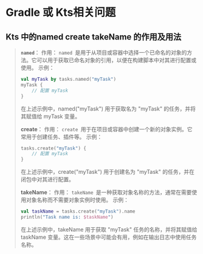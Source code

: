 # Gradle 或 Kts相关问题



## Kts 中的named create takeName 的作用及用法

>  **`named`**：
> 作用： `named `是用于从项目或容器中选择一个已命名的对象的方法。它可以用于获取已命名对象的引用，以便在构建脚本中对其进行配置或使用。
> 示例：
> ```kotlin
> val myTask by tasks.named("myTask")
> myTask {
>     // 配置 myTask
> }
> ```
>
> 在上述示例中，named("myTask") 用于获取名为 "myTask" 的任务，并将其赋值给 myTask 变量。
>
> **create**：
> 作用： `create `用于在项目或容器中创建一个新的对象实例。它常用于创建任务、插件等。
> 示例：
>
> ```kotlin
> tasks.create("myTask") {
>     // 配置 myTask
> }
> ```
>
> 在上述示例中，create("myTask") 用于创建名为 "myTask" 的任务，并在闭包中对其进行配置。
>
> **takeName**：
> 作用： `takeName `是一种获取对象名称的方法，通常在需要使用对象名称而不需要对象实例时使用。
> 示例：
> ```kotlin
> val taskName = tasks.create("myTask").name
> println("Task name is: $taskName")
> ```
>
> 在上述示例中，takeName 用于获取 "myTask" 任务的名称，并将其赋值给 taskName 变量。这在一些场景中可能会有用，例如在输出日志中使用任务名称。